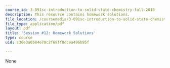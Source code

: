 ```yaml
---
course_id: 3-091sc-introduction-to-solid-state-chemistry-fall-2010
description: This resource contains homework solutions.
file_location: /coursemedia/3-091sc-introduction-to-solid-state-chemistry-fall-2010/c30e3a0b84e70c2f68ff8dcea496b95f_MIT3_091SCF09_hw12_sol.pdf
file_type: application/pdf
layout: pdf
title: 'Session #12: Homework Solutions'
type: course
uid: c30e3a0b84e70c2f68ff8dcea496b95f

---
```

None